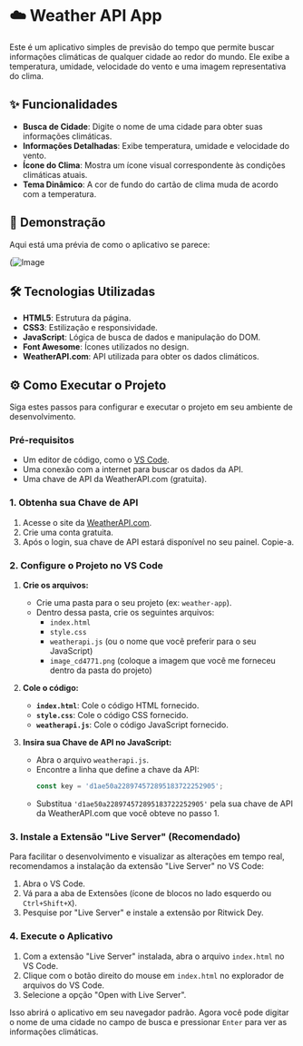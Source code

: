 # ☁️ Weather API App

Este é um aplicativo simples de previsão do tempo que permite buscar informações climáticas de qualquer cidade ao redor do mundo. Ele exibe a temperatura, umidade, velocidade do vento e uma imagem representativa do clima.

## ✨ Funcionalidades

* **Busca de Cidade**: Digite o nome de uma cidade para obter suas informações climáticas.
* **Informações Detalhadas**: Exibe temperatura, umidade e velocidade do vento.
* **Ícone do Clima**: Mostra um ícone visual correspondente às condições climáticas atuais.
* **Tema Dinâmico**: A cor de fundo do cartão de clima muda de acordo com a temperatura.

## 🚀 Demonstração

Aqui está uma prévia de como o aplicativo se parece:

(![Image](https://github.com/user-attachments/assets/b37b0a35-52e2-42ea-8304-a883b2eff0bb)

## 🛠️ Tecnologias Utilizadas

* **HTML5**: Estrutura da página.
* **CSS3**: Estilização e responsividade.
* **JavaScript**: Lógica de busca de dados e manipulação do DOM.
* **Font Awesome**: Ícones utilizados no design.
* **WeatherAPI.com**: API utilizada para obter os dados climáticos.

## ⚙️ Como Executar o Projeto

Siga estes passos para configurar e executar o projeto em seu ambiente de desenvolvimento.

### Pré-requisitos

* Um editor de código, como o [VS Code](https://code.visualstudio.com/).
* Uma conexão com a internet para buscar os dados da API.
* Uma chave de API da WeatherAPI.com (gratuita).

### 1. Obtenha sua Chave de API

1.  Acesse o site da [WeatherAPI.com](https://www.weatherapi.com/).
2.  Crie uma conta gratuita.
3.  Após o login, sua chave de API estará disponível no seu painel. Copie-a.

### 2. Configure o Projeto no VS Code

1.  **Crie os arquivos:**
    * Crie uma pasta para o seu projeto (ex: `weather-app`).
    * Dentro dessa pasta, crie os seguintes arquivos:
        * `index.html`
        * `style.css`
        * `weatherapi.js` (ou o nome que você preferir para o seu JavaScript)
        * `image_cd4771.png` (coloque a imagem que você me forneceu dentro da pasta do projeto)

2.  **Cole o código:**

    * **`index.html`**: Cole o código HTML fornecido.
    * **`style.css`**: Cole o código CSS fornecido.
    * **`weatherapi.js`**: Cole o código JavaScript fornecido.

3.  **Insira sua Chave de API no JavaScript:**
    * Abra o arquivo `weatherapi.js`.
    * Encontre a linha que define a chave da API:
        ```javascript
        const key = 'd1ae50a228974572895183722252905';
        ```
    * Substitua `'d1ae50a228974572895183722252905'` pela sua chave de API da WeatherAPI.com que você obteve no passo 1.

### 3. Instale a Extensão "Live Server" (Recomendado)

Para facilitar o desenvolvimento e visualizar as alterações em tempo real, recomendamos a instalação da extensão "Live Server" no VS Code:

1.  Abra o VS Code.
2.  Vá para a aba de Extensões (ícone de blocos no lado esquerdo ou `Ctrl+Shift+X`).
3.  Pesquise por "Live Server" e instale a extensão por Ritwick Dey.

### 4. Execute o Aplicativo

1.  Com a extensão "Live Server" instalada, abra o arquivo `index.html` no VS Code.
2.  Clique com o botão direito do mouse em `index.html` no explorador de arquivos do VS Code.
3.  Selecione a opção "Open with Live Server".

Isso abrirá o aplicativo em seu navegador padrão. Agora você pode digitar o nome de uma cidade no campo de busca e pressionar `Enter` para ver as informações climáticas.
